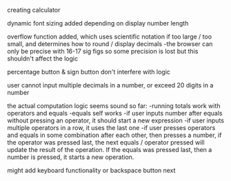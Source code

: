 creating calculator 

dynamic font sizing added depending on display number length 

overflow function added, which uses scientific notation if too large / too small, and determines how to round / display decimals
-the browser can only be precise with 16-17 sig figs so some precision is lost but this shouldn't affect the logic 

percentage button & sign button don't interfere with logic 

user cannot input multiple decimals in a number, or exceed 20 digits in a number 

the actual computation logic seems sound so far:
-running totals work with operators and equals 
-equals self works 
-if user inputs number after equals without pressing an operator, it should start a new expression
-if user inputs multiple operators in a row, it uses the last one 
-if user presses operators and equals in some combination after each other, then presses a number, if the operator was pressed last, 
 the next equals / operator pressed will update the result of the operation. If the equals was pressed last, then a number is pressed, it starts
 a new operation. 

might add keyboard functionality or backspace button next 